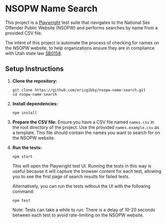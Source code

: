 # NSOPW Name Search

This project is a [Playwright](https://playwright.dev/) test suite that navigates to the National Sex Offender Public Website (NSOPW) and performs searches by name from a provided CSV file.

The intent of this project is automate the process of checking for names on the NSOPW website, to help organizations ensure they are in compliance with Utah state law [SB0158](https://le.utah.gov/~2024/bills/sbillamd/SB0158.htm).

## Setup Instructions

1. **Clone the repository:**

   ```
   git clone https://github.com/ericgibby/nsopw-name-search.git
   cd nsopw-name-search
   ```

2. **Install dependencies:**

   ```
   npm install
   ```

3. **Prepare the CSV file:**
   Ensure you have a CSV file named `names.csv` in the root directory of the project.
   Use the provided `names.example.csv` as a template.
   This file should contain the names you want to search for on the NSOPW website.

4. **Run the tests:**

   ```
   npm start
   ```
   This will open the Playwright test UI.
   Running the tests in this way is useful because it will capture the browser content for each test,
   allowing you to see the first page of search results for failed tests.

   Alternatively, you can run the tests without the UI with the following command:

   ```
   npm test
   ```

   Note: Tests can take a while to run. There is a delay of 10-20 seconds between each test to avoid rate-limiting on the NSOPW website.
